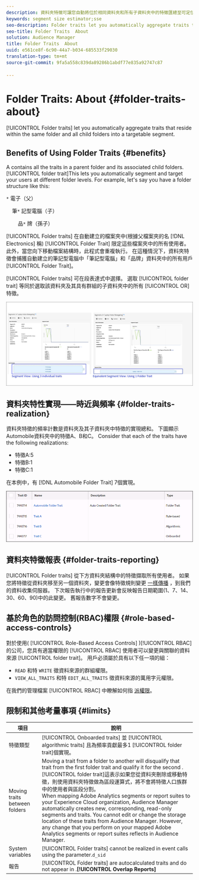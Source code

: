 ```yaml
---
description: 資料夾特徵可讓您自動將位於相同資料夾和所有子資料夾中的特徵匯總至可定位的區段。
keywords: segment size estimator;sse
seo-description: Folder traits let you automatically aggregate traits that reside within the same folder and all child folders into a targetable segment.
seo-title: Folder Traits  About
solution: Audience Manager
title: Folder Traits  About
uuid: e561ce8f-6c90-44a7-b034-685533f29030
translation-type: tm+mt
source-git-commit: 9fa5a558c839da89286b1abdf77e835a92747c87

---
```



# Folder Traits: About {#folder-traits-about}

[!UICONTROL Folder traits] let you automatically aggregate traits that reside within the same folder and all child folders into a targetable segment.

## Benefits of Using Folder Traits {#benefits}

A  contains all the traits in a parent folder and its associated child folders. [!UICONTROL folder trait]This lets you automatically segment and target your users at different folder levels. For example, let's say you have a folder structure like this:

`*` 電子（父）

    筆`*` 記型電腦（子）

        品`*` 牌（孫子）

[!UICONTROL Folder traits] 在自動建立的檔案夾中(根據父檔案夾的名 [!DNL Electronics] 稱) [!UICONTROL Folder Trait] 限定這些檔案夾中的所有使用者。 此外，當您向下移動檔案結構時，此程式會重複執行。 在這種情況下，資料夾特徵會捕獲自動建立的筆記型電腦中「筆記型電腦」和「品牌」資料夾中的所有用戶 [!UICONTROL Folder Trait]。

[!UICONTROL Folder traits] 可在段表達式中選擇。 選取 [!UICONTROL folder trait] 等同於選取該資料夾及其具有群組的子資料夾中的所有 [!UICONTROL OR] 特徵。

![](assets/folder-traits-compare-border.jpg)

## 資料夾特性實現——時近與頻率 {#folder-traits-realization}

資料夾特徵的頻率計數是資料夾及其子資料夾中特徵的實現總和。 下圖顯示Automobile資料夾中的特徵A、B和C。 Consider that each of the traits have the following realizations:

* 特徵A:5
* 特徵B:1
* 特徵C:1

在本例中，有 [!DNL Automobile Folder Trait] 7個實現。

![](assets/folder_traits_rollup_border.png)

## 資料夾特徵報表 {#folder-traits-reporting}

[!UICONTROL Folder traits] 從下方資料夾結構中的特徵擷取所有使用者。 如果您將特徵從資料夾移至另一個資料夾，變更會像特徵規則變更 [一樣傳播](../../reference/system-components/components-data-collection.md) ，到我們的資料收集伺服器。 下次報告執行中的報告更新會反映報告日期範圍(1、7、14、30、60、90)中的此變更。 舊報告數字不會變更。

## 基於角色的訪問控制(RBAC)權限 {#role-based-access-controls}

對於使用( [!UICONTROL Role-Based Access Controls] )[!UICONTROL RBAC]的公司，您具有適當權限的 [!UICONTROL RBAC] 使用者可以變更與關聯的資料來源 [!UICONTROL folder trait]。 用戶必須屬於具有以下任一項的組：

* `READ` 和特 `WRITE` 徵資料來源的群組權限。
* `VIEW_ALL_TRAITS` 和特 `EDIT_ALL_TRAITS` 徵資料來源的萬用字元權限。

在我們的管理檔案 [!UICONTROL RBAC] 中瞭解如何指 [派權限](../../features/administration/administration-overview.md#create-group)。

## 限制和其他考量事項 {#limits}

| 項目 | 說明 |
|---|---|
| 特徵類型 | [!UICONTROL Onboarded traits] 並 [!UICONTROL algorithmic traits] 且為頻率貢獻最多1 [!UICONTROL folder trait]個實現。 |
| Moving traits between folders | Moving a trait from a folder to another will disqualify that trait from the first folder trait and qualify it for the second . [!UICONTROL folder trait]這表示如果您從資料夾刪除或移動特徵，則使用資料夾特徵做為區段運算式，將不會將特徵人口族群中的使用者與區段分割。 <br> When mapping Adobe Analytics segments or report suites to your Experience Cloud organization, Audience Manager automatically creates new, corresponding, read-only segments and traits. You cannot edit or change the storage location of these traits from Audience Manager. However, any change that you perform on your mapped Adobe Analytics segments or report suites reflects in Audience Manager. |
| System variables | [!UICONTROL Folder traits] cannot be realized in event calls using the  parameter.`d_sid` |
| 報告 | [!UICONTROL Folder traits] are autocalculated traits and do not appear in .**[!UICONTROL Overlap Reports]** |